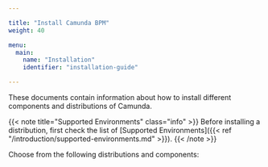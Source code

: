 ```yaml
---

title: "Install Camunda BPM"
weight: 40

menu:
  main:
    name: "Installation"
    identifier: "installation-guide"

---
```


These documents contain information about how to install different components and distributions of Camunda.

{{< note title="Supported Environments" class="info" >}}
Before installing a distribution, first check the list of [Supported Environments]({{< ref "/introduction/supported-environments.md" >}}).
{{< /note >}}

Choose from the following distributions and components:


